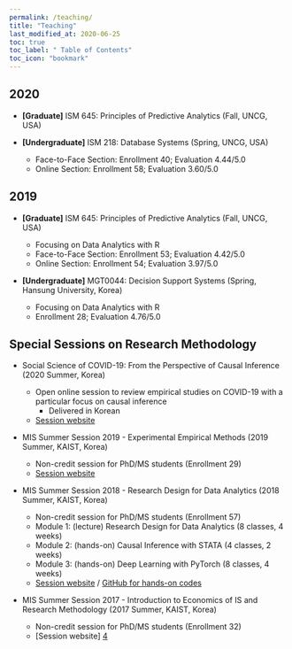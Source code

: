 ```yaml
---
permalink: /teaching/
title: "Teaching"
last_modified_at: 2020-06-25
toc: true
toc_label: " Table of Contents"
toc_icon: "bookmark"
---
```


## 2020
* **[Graduate]** ISM 645: Principles of Predictive Analytics (Fall, UNCG, USA)

* **[Undergraduate]** ISM 218: Database Systems (Spring, UNCG, USA)
	* Face-to-Face Section: Enrollment 40; Evaluation 4.44/5.0
	* Online Section: Enrollment 58; Evaluation 3.60/5.0


## 2019
* **[Graduate]** ISM 645: Principles of Predictive Analytics (Fall, UNCG, USA)
	* Focusing on Data Analytics with R
	* Face-to-Face Section: Enrollment 53; Evaluation 4.42/5.0
	* Online Section: Enrollment 54; Evaluation 3.97/5.0

* **[Undergraduate]** MGT0044: Decision Support Systems (Spring, Hansung University, Korea)
	* Focusing on Data Analytics with R
	* Enrollment 28; Evaluation 4.76/5.0


## Special Sessions on Research Methodology

* Social Science of COVID-19: From the Perspective of Causal Inference (2020 Summer, Korea)
	* Open online session to review empirical studies on COVID-19 with a particular focus on causal inference
		* Delivered in Korean
	* [Session website][5]

* MIS Summer Session 2019 - Experimental Empirical Methods (2019 Summer, KAIST, Korea)
	* Non-credit session for PhD/MS students (Enrollment 29)
	* [Session website][1]

* MIS Summer Session 2018 - Research Design for Data Analytics (2018 Summer, KAIST, Korea)
	* Non-credit session for PhD/MS students (Enrollment 57)
	* Module 1: (lecture) Research Design for Data Analytics (8 classes, 4 weeks)
	* Module 2: (hands-on) Causal Inference with STATA (4 classes, 2 weeks)
	* Module 3: (hands-on) Deep Learning with PyTorch (8 classes, 4 weeks)
	* [Session website][2] / [GitHub for hands-on codes][3]

* MIS Summer Session 2017 - Introduction to Economics of IS and Research Methodology (2017 Summer, KAIST, Korea)
	* Non-credit session for PhD/MS students (Enrollment 32)
	* [Session website] [4]


[1]: https://sites.google.com/view/kaist-mis-session2019
[2]: https://sites.google.com/view/kaist-mis-session2018
[3]: https://github.com/jiyong-park/kaist-summer-session2018
[4]: https://sites.google.com/view/kaist-mis-session2017
[5]: https://sites.google.com/view/social-science-of-covid-19
